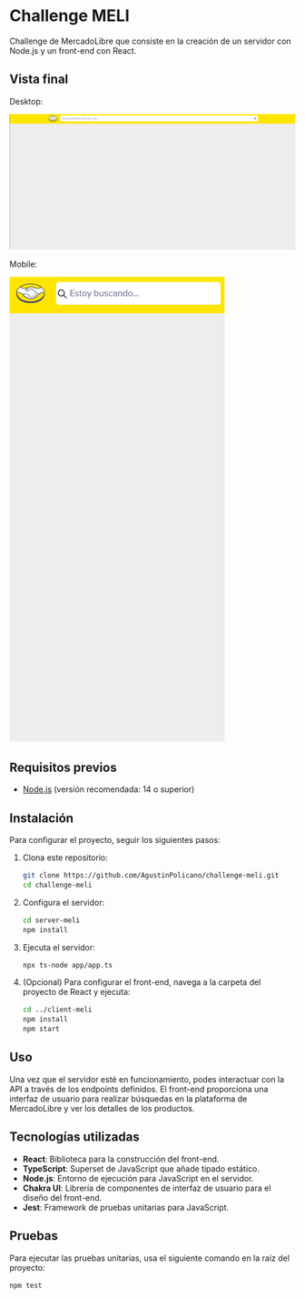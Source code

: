 # Challenge MELI

Challenge de MercadoLibre que consiste en la creación de un servidor con Node.js y un front-end con React.

## Vista final
Desktop:

![Vista previa de la aplicación](./meli-front/src/assets/gifs/meli-desktop.gif) 

Mobile:

![Vista previa de la aplicación](./meli-front/src/assets/gifs/Meli-mobile.gif)

## Requisitos previos

- [Node.js](https://nodejs.org/) (versión recomendada: 14 o superior)

## Instalación

Para configurar el proyecto, seguir los siguientes pasos:

1. Clona este repositorio:
    ```bash
    git clone https://github.com/AgustinPolicano/challenge-meli.git
    cd challenge-meli
    ```

2. Configura el servidor:
    ```bash
    cd server-meli
    npm install
    ```

3. Ejecuta el servidor:
    ```bash
    npx ts-node app/app.ts
    ```

4. (Opcional) Para configurar el front-end, navega a la carpeta del proyecto de React y ejecuta:
    ```bash
    cd ../client-meli
    npm install
    npm start
    ```

## Uso

Una vez que el servidor esté en funcionamiento, podes interactuar con la API a través de los endpoints definidos. El front-end proporciona una interfaz de usuario para realizar búsquedas en la plataforma de MercadoLibre y ver los detalles de los productos.

## Tecnologías utilizadas

- **React**: Biblioteca para la construcción del front-end.
- **TypeScript**: Superset de JavaScript que añade tipado estático.
- **Node.js**: Entorno de ejecución para JavaScript en el servidor.
- **Chakra UI**: Librería de componentes de interfaz de usuario para el diseño del front-end.
- **Jest**: Framework de pruebas unitarias para JavaScript.

## Pruebas

Para ejecutar las pruebas unitarias, usa el siguiente comando en la raíz del proyecto:
```bash
npm test
